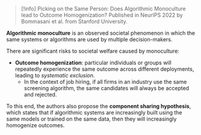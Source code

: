 >[!info] Picking on the Same Person: Does Algorithmic Monoculture lead to Outcome Homogenization?
>Published in NeurIPS 2022 by Bommasani et al. from Stanford University.

**Algorithmic monoculture** is an observed societal phenomenon in which the same systems or algorithms are used by multiple decision-makers. 

There are significant risks to societal welfare caused by monoculture:
- **Outcome homogenization**: particular individuals or groups will repeatedly experience the same outcome across different deployments, leading to *systematic exclusion*. 
	- In the context of job hiring, if all firms in an industry use the same screening algorithm, the same candidates will always be accepted and rejected.

To this end, the authors also propose the **component sharing hypothesis**, which states that if algorithmic systems are increasingly built using the same models or trained on the same data, then they will increasingly homogenize outcomes.